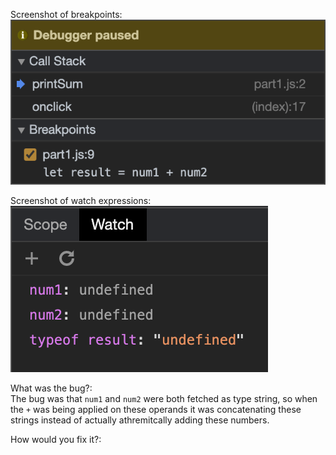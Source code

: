 Screenshot of breakpoints:  
![](./Part3-Breakpoints.png)
  

Screenshot of watch expressions:  
![](./Part3-WatchExpressions.png)
  
What was the bug?:   
The bug was that `num1` and `num2` were both fetched as type string, so when the `+` was being applied on these operands it was concatenating these strings instead of actually athremitcally adding these numbers.
  

How would you fix it?:  
